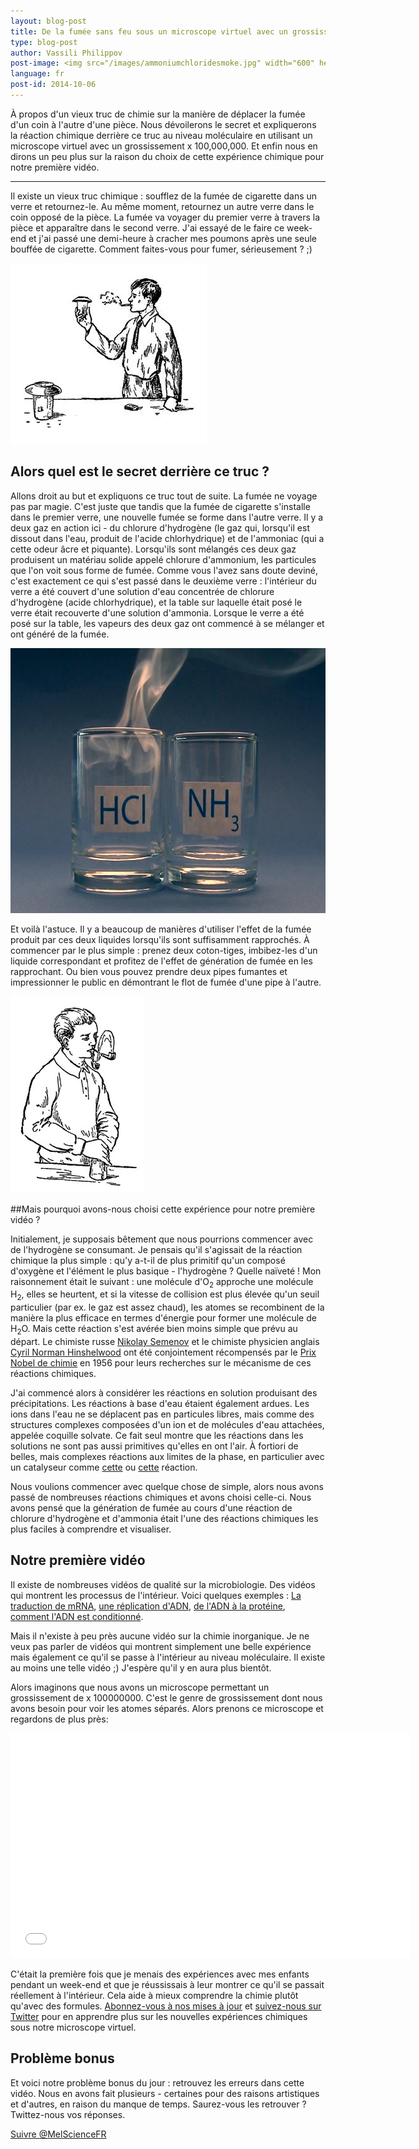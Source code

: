 ```yaml
---
layout: blog-post
title: De la fumée sans feu sous un microscope virtuel avec un grossissement x 100,000,000
type: blog-post
author: Vassili Philippov
post-image: <img src="/images/ammoniumchloridesmoke.jpg" width="600" height="424" alt="Fumée de chlorure d'ammonium">
language: fr
post-id: 2014-10-06
---
```

À propos d'un vieux truc de chimie sur la manière de déplacer la fumée d'un coin à l'autre d'une pièce. Nous dévoilerons le secret et expliquerons la réaction chimique derrière ce truc au niveau moléculaire en utilisant un microscope virtuel avec un grossissement x 100,000,000. Et enfin nous en dirons un peu plus sur la raison du choix de cette expérience chimique pour notre première vidéo.
<!-- more -->

---
Il existe un vieux truc chimique : soufflez de la fumée de cigarette dans un verre et retournez-le. Au même moment, retournez un autre verre dans le coin opposé de la pièce. La fumée va voyager du premier verre à travers la pièce et apparaître dans le second verre. J'ai essayé de le faire ce week-end et j'ai passé une demi-heure à cracher mes poumons après une seule bouffée de cigarette. Comment faites-vous pour fumer, sérieusement ? ;) 


<img src="/images/movingofsmoke.png" width="314" height="289" alt="La fumée voyage d'un verre à l'autre">

## Alors quel est le secret derrière ce truc ?

Allons droit au but et expliquons ce truc tout de suite. La fumée ne voyage pas par magie. C'est juste que tandis que la fumée de cigarette s'installe dans le premier verre, une nouvelle fumée se forme dans l'autre verre. Il y a deux gaz en action ici - du chlorure d'hydrogène (le gaz qui, lorsqu'il est dissout dans l'eau, produit de l'acide chlorhydrique) et de l'ammoniac (qui a cette odeur âcre et piquante). Lorsqu'ils sont mélangés ces deux gaz produisent un matériau solide appelé chlorure d'ammonium, les particules que l'on voit sous forme de fumée. Comme vous l'avez sans doute deviné, c'est exactement ce qui s'est passé dans le deuxième verre : l'intérieur du verre a été couvert d'une solution d'eau concentrée de chlorure d'hydrogène (acide chlorhydrique), et la table sur laquelle était posé le verre était recouverte d'une solution d'ammonia. Lorsque le verre a été posé sur la table, les vapeurs des deux gaz ont commencé à se mélanger et ont généré de la fumée.


<img src="/images/ammoniumchloridesmoke.jpg" width="600" height="424" alt="Fumée de chlorure d'ammonium">

Et voilà l'astuce. Il y a beaucoup de manières d'utiliser l'effet de la fumée produit par ces deux liquides lorsqu'ils sont suffisamment rapprochés. À commencer par le plus simple : prenez deux coton-tiges, imbibez-les d'un liquide correspondant et profitez de l'effet de génération de fumée en les rapprochant.  Ou bien vous pouvez prendre deux pipes fumantes et impressionner le public en démontrant le flot de fumée d'une pipe à l'autre.  

<img src="/images/twosmokingtubes.png" width="213" height="315">

##Mais pourquoi avons-nous choisi cette expérience pour notre première vidéo ?

Initialement, je supposais bêtement que nous pourrions commencer avec de l'hydrogène se consumant. Je pensais qu'il s'agissait de la réaction chimique la plus simple : qu'y a-t-il de plus primitif qu'un composé d'oxygène et l'élément le plus basique - l'hydrogène ? Quelle naïveté ! Mon raisonnement était le suivant : une molécule d'O<sub>2</sub> approche une molécule H<sub>2</sub>, elles se heurtent, et si la vitesse de collision est plus élevée qu'un seuil particulier (par ex. le gaz est assez chaud), les atomes se recombinent de la manière la plus efficace en termes d'énergie pour former une molécule de  H<sub>2</sub>O. Mais cette réaction s'est avérée bien moins simple que prévu au départ. Le chimiste russe <a href="https://fr.wikipedia.org/wiki/Nikolaï_Semionov">Nikolay Semenov</a> et le chimiste physicien anglais <a href="https://fr.wikipedia.org/wiki/Cyril_Norman_Hinshelwood">Cyril Norman Hinshelwood</a> ont été conjointement récompensés par le <a href="http://www.nobelprize.org/nobel_prizes/chemistry/laureates/1956/">Prix Nobel de chimie</a> en 1956 pour leurs recherches sur le mécanisme de ces réactions chimiques.

J'ai commencé alors à considérer les réactions en solution produisant des précipitations. Les réactions à base d'eau étaient également ardues. Les ions dans l'eau ne se déplacent pas en particules libres, mais comme des structures complexes composées d'un ion et de molécules d'eau attachées, appelée coquille solvate. Ce fait seul montre que les réactions dans les solutions ne sont pas aussi primitives qu'elles en ont l'air. À fortiori de belles, mais complexes réactions aux limites de la phase, en particulier avec un catalyseur comme <a href="http://chemistry.melscience.com/experiments/catalytic-oxidation-of-acetone-on-copper-wire.html">cette</a> ou <a href="http://chemistry.melscience.com/experiments/oxidation-of-ammonia-with-platinum-catalyst.html">cette</a> réaction.

Nous voulions commencer avec quelque chose de simple, alors nous avons passé de nombreuses réactions chimiques et avons choisi celle-ci. Nous avons pensé que la génération de fumée au cours d'une réaction de chlorure d'hydrogène et d'ammonia était l'une des réactions chimiques les plus faciles à comprendre et visualiser.

## Notre première vidéo

Il existe de nombreuses vidéos de qualité sur la microbiologie. Des vidéos qui montrent les processus de l'intérieur. Voici quelques exemples : <a href="https://www.youtube.com/watch?v=TfYf_rPWUdY">La traduction de mRNA</a>, <a href="https://www.youtube.com/watch?v=OnuspQG0Jd0">une réplication d'ADN</a>, <a href="https://www.youtube.com/watch?v=D3fOXt4MrOM">de l'ADN à la protéine</a>, <a href="https://www.youtube.com/watch?v=gbSIBhFwQ4s">comment l'ADN est conditionné</a>.

Mais il n'existe à peu près aucune vidéo sur la chimie inorganique. Je ne veux pas parler de vidéos qui montrent simplement une belle expérience mais également ce qu'il se passe à l'intérieur au niveau moléculaire. Il existe au moins une telle vidéo ;) J'espère qu'il y en aura plus bientôt.

Alors imaginons que nous avons un microscope permettant un grossissement de x 100000000. C'est le genre de grossissement dont nous avons besoin pour voir les atomes séparés. Alors prenons ce microscope et regardons de plus près:

<iframe width="640" height="360" src="//www.youtube.com/embed/cz87YmRYwhU?rel=0" frameborder="0" allowfullscreen></iframe>
<br>

C'était la première fois que je menais des expériences avec mes enfants pendant un week-end et que je réussissais à leur montrer ce qu'il se passait réellement à l'intérieur. Cela aide à mieux comprendre la chimie plutôt qu'avec des formules. <a href="">Abonnez-vous à nos mises à jour</a> et <a href="https://twitter.com/MelScienceFR">suivez-nous sur Twitter</a> pour en apprendre plus sur les nouvelles expériences chimiques sous notre microscope virtuel.

## Problème bonus

Et voici notre problème bonus du jour : retrouvez les erreurs dans cette vidéo. Nous en avons fait plusieurs - certaines pour des raisons artistiques et d'autres, en raison du manque de temps. Saurez-vous les retrouver ? Twittez-nous vos réponses.

<!-- Begin Twitter follow -->
<a href="https://twitter.com/MelScienceFR" class="twitter-follow-button" data-show-count="false" data-lang="fr" data-size="large">Suivre @MelScienceFR</a>
<script>!function(d,s,id){var js,fjs=d.getElementsByTagName(s)[0],p=/^http:/.test(d.location)?'http':'https';if(!d.getElementById(id)){js=d.createElement(s);js.id=id;js.src=p+'://platform.twitter.com/widgets.js';fjs.parentNode.insertBefore(js,fjs);}}(document, 'script', 'twitter-wjs');</script>
<!-- End Twitter follow -->
